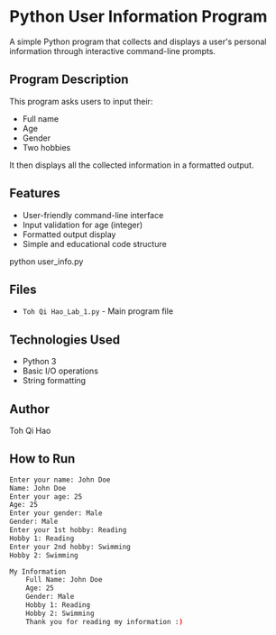 # Python User Information Program

A simple Python program that collects and displays a user's personal information through interactive command-line prompts.

## Program Description
This program asks users to input their:
- Full name
- Age 
- Gender
- Two hobbies

It then displays all the collected information in a formatted output.

## Features
- User-friendly command-line interface
- Input validation for age (integer)
- Formatted output display
- Simple and educational code structure

python user_info.py

## Files
- `Toh Qi Hao_Lab_1.py` - Main program file

## Technologies Used
- Python 3
- Basic I/O operations
- String formatting

## Author
Toh Qi Hao

## How to Run
```bash
Enter your name: John Doe
Name: John Doe
Enter your age: 25
Age: 25
Enter your gender: Male
Gender: Male
Enter your 1st hobby: Reading
Hobby 1: Reading
Enter your 2nd hobby: Swimming
Hobby 2: Swimming

My Information
    Full Name: John Doe
    Age: 25
    Gender: Male
    Hobby 1: Reading
    Hobby 2: Swimming
    Thank you for reading my information :)

